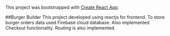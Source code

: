 This project was bootstrapped with [Create React App](https://github.com/facebook/create-react-app).

##Burger Builder
This project developed using reactjs for frontend. To store burger orders data used Firebase cloud database.
Also implemented Checkout functionality. Routing is also implemented.
